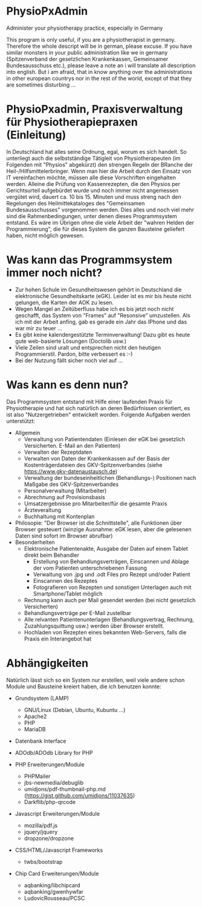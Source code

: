 # PhysioPxAdmin
Administer your physiotherapy practice, especially in Germany

This program is only useful, if you are a physiotherapist in germany. Therefore the whole descript will be in german, please excuse. If you have similar monsters in your public administration like we in germany (Spitzenverband der gesetzlichen Krankenkassen, Gemeinsamer Bundesausschuss etc.), please leave a note an i will translate all description into english. But i am afraid, that in know anything over the administrations in other european countrys nor in the rest of the world, except of that they are sometimes disturbing ...
# PhysioPxadmin, Praxisverwaltung für Physiotherapiepraxen (Einleitung)
In Deutschland hat alles seine Ordnung, egal, worum es sich handelt. So unterliegt auch die selbstständige Tätigleit von Physiotherapeuten (im Folgenden mit "Physios" abgekürzt) den strengen Regeln der BRanche der Heil-/Hilfsmittelerbringer. Wenn man hier die Arbeit durch den Einsatz von IT vereinfachen möchte, müssen alle diese Vorschriften eingehalten werden. Alleine die Prüfung von Kassenrezepten, die den Physios per Gerichtsurteil aufgebürdet wurde und noch immer nicht angemessen vergütet wird, dauert ca. 10 bis 15. Minuten und muss streng nach den Regelungen des Heilmittekataloges des "Gemeinsamen Bundesausschusses" vorgenommen werden. Dies alles und noch viel mehr sind die Rahmenbedingungen, unter denen dieses Programmsystem entstand. Es wäre im Übrigen ohne die viele Arbeit der "wahren Helden der Programmierung", die für dieses System die ganzen Bausteine geliefert haben, nicht möglich gewesen.
# Was kann das Programmsystem immer noch nicht?
- Zur hohen Schule im Gesundheitswesen gehört in Deutschland die elektronische Gesundheitskarte (eGK). Leider ist es mir bis heute nicht gelungen, die Karten der AOK zu lesen.
- Wegen Mangel an Zeitüberfluss habe ich es bis jetzt noch nicht geschafft, das System von "Frames" auf "Resonsive" umzustellen. Als ich mit der Arbeit anfing, gab es gerade ein Jahr das IPhone und das war mir zu teuer ...
- Es gibt keine kalendergestützte Terminverwaltung! Dazu gibt es heute gute web-basierte Lösungen (Doctolib usw.)
- Viele Zeilen sind uralt und entsprechen nicht den heutigen Programmierstil. Pardon, bitte verbessert es :-)
- Bei der Nutzung fällt sicher noch viel auf ...
# Was kann es denn nun?
Das Programmsystem entstand mit Hilfe einer laufenden Praxis für Physiotherapie und hat sich natürlich an deren Bedürfnissen orientiert, es ist also "Nutzergetrieben" entwickelt worden. Folgende Aufgaben werden unterstützt:
- Allgemein
  - Verwaltung von Patientendaten (Einlesen der eGK bei gesetzlich Versicherten. E-Mail an den Patienten)
  - Verwalten der Rezeptdaten 
  - Verwalten von Daten der Krankenkassen auf der Basis der Kostenträgerdateien des GKV-Spitzenverbandes (siehe https://www.gkv-datenaustausch.de)
  - Verwaltung der bundeseinheitlichen (Behandlungs-) Positionen nach Maßgabe des GKV-Spitzenverbandes
  - Personalverwaltung (Mitarbeiter)
   - Abrechnung auf Provisionsbasis
   - Umsatzergebnisse pro Mitarbeiter/für die gesamte Praxis
  - Ärzteveraltung
  - Buchhaltung mit Kontenplan
- Philosopie: "Der Browser ist die Schnittstelle", alle Funktionen über Browser gesteuert (winzige Ausnahme: eGK lesen, aber die gelesenen Daten sind sofort im Browser abrufbar)
- Besonderheiten
  - Elektronische Patientenakte, Ausgabe der Daten auf einem Tablet direkt beim Behandler
    - Erstellung von Behandlungsverträgen, Einscannen und Ablage der vom Patienten unterschriebenen Fassung
    - Verwaltung von .jpg und .odt Files pro Rezept und/oder Patient
    - Einscannen des Rezeptes 
    - Fotografieren von Rezepten und sonstigen Unterlagen auch mit Smartphone/Tablet möglich
  - Rechnung kann auch per Mail gesendet werden (bei nicht gesetzlich Versicherten)
  - Behandlungsverträge per E-Mail zustellbar
  - Alle relvanten Patientenunterlagen (Behandlungsvertrag, Rechnung, Zuzahlungsquittung usw.) werden über Browser erstellt.
  - Hochladen von Rezepten eines bekannten Web-Servers, falls die Praxis ein Interangebot hat
# Abhängigkeiten
Natürlich lässt sich so ein System nur erstellen, weil viele andere schon Module und Bausteine kreiert haben, die ich benutzen konnte:
- Grundsystem (LAMP)
  - GNU/Linux (Debian, Ubuntu, Kubuntu ...) 
  - Apache2
  - PHP
  - MariaDB

- Datenbank Interface
 - ADOdb/ADOdb Library for PHP

- PHP Erweiterungen/Module
  - PHPMailer
  - jbs-newmedia/debuglib
  - umidjons/pdf-thumbnail-php.md (https://gist.github.com/umidjons/11037635)
  - Darkflib/php-qrcode 

- Javascript Erweiterungen/Module
  - mozilla/pdf.js
  - jquery/jquery
  - dropzone/dropzone

- CSS/HTML/Javascript Frameworks
  - twbs/bootstrap

- Chip Card Erweiterungen/Module
  - aqbanking/libchipcard
  - aqbanking/gwenhywfar
  - LudovicRousseau/PCSC


